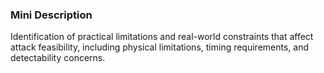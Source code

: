 ### Mini Description

Identification of practical limitations and real-world constraints that affect attack feasibility, including physical limitations, timing requirements, and detectability concerns.
